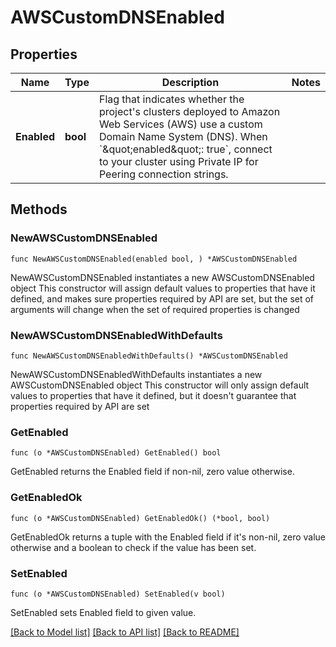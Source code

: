 # AWSCustomDNSEnabled

## Properties

Name | Type | Description | Notes
------------ | ------------- | ------------- | -------------
**Enabled** | **bool** | Flag that indicates whether the project&#39;s clusters deployed to Amazon Web Services (AWS) use a custom Domain Name System (DNS). When &#x60;\&quot;enabled\&quot;: true&#x60;, connect to your cluster using Private IP for Peering connection strings. | 

## Methods

### NewAWSCustomDNSEnabled

`func NewAWSCustomDNSEnabled(enabled bool, ) *AWSCustomDNSEnabled`

NewAWSCustomDNSEnabled instantiates a new AWSCustomDNSEnabled object
This constructor will assign default values to properties that have it defined,
and makes sure properties required by API are set, but the set of arguments
will change when the set of required properties is changed

### NewAWSCustomDNSEnabledWithDefaults

`func NewAWSCustomDNSEnabledWithDefaults() *AWSCustomDNSEnabled`

NewAWSCustomDNSEnabledWithDefaults instantiates a new AWSCustomDNSEnabled object
This constructor will only assign default values to properties that have it defined,
but it doesn't guarantee that properties required by API are set

### GetEnabled

`func (o *AWSCustomDNSEnabled) GetEnabled() bool`

GetEnabled returns the Enabled field if non-nil, zero value otherwise.

### GetEnabledOk

`func (o *AWSCustomDNSEnabled) GetEnabledOk() (*bool, bool)`

GetEnabledOk returns a tuple with the Enabled field if it's non-nil, zero value otherwise
and a boolean to check if the value has been set.

### SetEnabled

`func (o *AWSCustomDNSEnabled) SetEnabled(v bool)`

SetEnabled sets Enabled field to given value.



[[Back to Model list]](../README.md#documentation-for-models) [[Back to API list]](../README.md#documentation-for-api-endpoints) [[Back to README]](../README.md)


